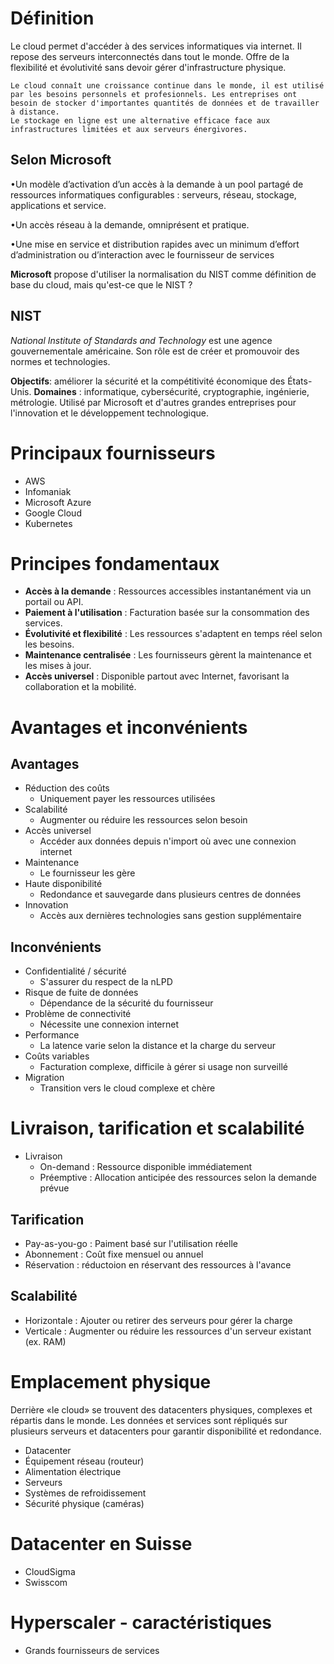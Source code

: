  # Définition
  Le cloud permet d'accéder à des services informatiques via internet. Il repose des serveurs interconnectés dans tout le monde. Offre de la flexibilité et évolutivité sans devoir gérer d'infrastructure physique. 

	Le cloud connaît une croissance continue dans le monde, il est utilisé par les besoins personnels et profesionnels. Les entreprises ont besoin de stocker d'importantes quantités de données et de travailler à distance.
	Le stockage en ligne est une alternative efficace face aux infrastructures limitées et aux serveurs énergivores.

  ## Selon Microsoft
  •Un modèle d’activation d’un accès à la demande à un pool partagé de ressources informatiques configurables : serveurs, réseau, stockage, applications et service.

•Un accès réseau à la demande, omniprésent et pratique.

•Une mise en service et distribution rapides avec un minimum d’effort d’administration ou d’interaction avec le fournisseur de services

**Microsoft** propose d'utiliser la normalisation du NIST comme définition de base du cloud, mais qu'est-ce que le NIST ?

## NIST
*National Institute of Standards and Technology* est une agence gouvernementale américaine. Son rôle est de créer et promouvoir des normes et technologies. 

**Objectifs**: améliorer la sécurité et la compétitivité économique des États-Unis.
**Domaines** : informatique, cybersécurité, cryptographie, ingénierie, métrologie.
Utilisé par Microsoft et d'autres grandes entreprises pour l'innovation et le développement technologique.

# Principaux fournisseurs

- AWS
- Infomaniak
- Microsoft Azure
- Google Cloud
- Kubernetes

# Principes fondamentaux

- **Accès à la demande** : Ressources accessibles instantanément via un portail ou API.
- **Paiement à l'utilisation** : Facturation basée sur la consommation des services.
- **Évolutivité et flexibilité** : Les ressources s'adaptent en temps réel selon les besoins.
- **Maintenance centralisée** : Les fournisseurs gèrent la maintenance et les mises à jour.
- **Accès universel** : Disponible partout avec Internet, favorisant la collaboration et la mobilité.

# Avantages et inconvénients

## Avantages

- Réduction des coûts
	- Uniquement payer les ressources utilisées
- Scalabilité
	- Augmenter ou réduire les ressources selon besoin
- Accès universel
	- Accéder aux données depuis n'import où avec une connexion internet
- Maintenance
	- Le fournisseur les gère
- Haute disponibilité
	- Redondance et sauvegarde dans plusieurs centres de données
- Innovation
	- Accès aux dernières technologies sans gestion supplémentaire

## Inconvénients

- Confidentialité / sécurité
	- S'assurer du respect de la nLPD
- Risque de fuite de données
	- Dépendance de la sécurité du fournisseur
- Problème de connectivité
	- Nécessite une connexion internet
- Performance
	- La latence varie selon la distance et la charge du serveur
- Coûts variables
	- Facturation complexe, difficile à gérer si usage non surveillé
- Migration
	- Transition vers le cloud complexe et chère


# Livraison, tarification et scalabilité

- Livraison
	- On-demand : Ressource disponible immédiatement
	- Préemptive : Allocation anticipée des ressources selon la demande prévue
## Tarification

- Pay-as-you-go : Paiment basé sur l'utilisation réelle
- Abonnement : Coût fixe mensuel ou annuel
- Réservation : réductoion en réservant des ressources à l'avance
## Scalabilité

- Horizontale : Ajouter ou retirer des serveurs pour gérer la charge
- Verticale : Augmenter ou réduire les ressources d'un serveur existant (ex. RAM)

# Emplacement physique

Derrière «le cloud» se trouvent des datacenters physiques, complexes et répartis dans le monde.
Les données et services sont répliqués sur plusieurs serveurs et datacenters pour garantir disponibilité et redondance.

- Datacenter
- Équipement réseau (routeur)
- Alimentation électrique
- Serveurs
- Systèmes de refroidissement
- Sécurité physique (caméras)

# Datacenter en Suisse

- CloudSigma
- Swisscom

# Hyperscaler - caractéristiques

- Grands fournisseurs de services


